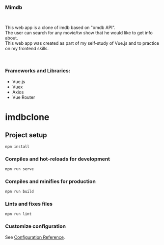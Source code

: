 <h3>Mimdb</h3>

<br>
<p>This web app is a clone of imdb based on "omdb API".<br>
   The user can search for any movie/tw show that he would like to get info about.<br>
   This web app was created as part of my self-study of Vue.js and to practice on my frontend skills. 
</p>
<br>

<h3>Frameworks and Libraries:</h3>
<div>
  <ul>
    <li>Vue.js</li>
    <li>Vuex</li>
    <li>Axios</li>
    <li>Vue Router</li>
  </ul>
</div>



# imdbclone

## Project setup
```
npm install
```

### Compiles and hot-reloads for development
```
npm run serve
```

### Compiles and minifies for production
```
npm run build
```

### Lints and fixes files
```
npm run lint
```

### Customize configuration
See [Configuration Reference](https://cli.vuejs.org/config/).
